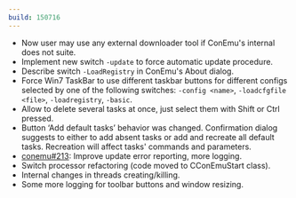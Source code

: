 ```yaml
---
build: 150716
---
```


* Now user may use any external downloader tool if ConEmu's internal does not suite.
* Implement new switch `-update` to force automatic update procedure.
* Describe switch `-LoadRegistry` in ConEmu's About dialog.
* Force Win7 TaskBar to use different taskbar buttons for different configs
    selected by one of the following switches:
    `-config <name>`, `-loadcfgfile <file>`, `-loadregistry`, `-basic`.
* Allow to delete several tasks at once, just select them with Shift or Ctrl pressed.
* Button ‘Add default tasks’ behavior was changed. Confirmation dialog suggests to
    either to add absent tasks or add and recreate all default tasks.
    Recreation will affect tasks' commands and parameters.
* [conemu#213](https://github.com/Maximus5/ConEmu/issues/213): Improve update error reporting, more logging.
* Switch processor refactoring (code moved to CConEmuStart class).
* Internal changes in threads creating/killing.
* Some more logging for toolbar buttons and window resizing.
